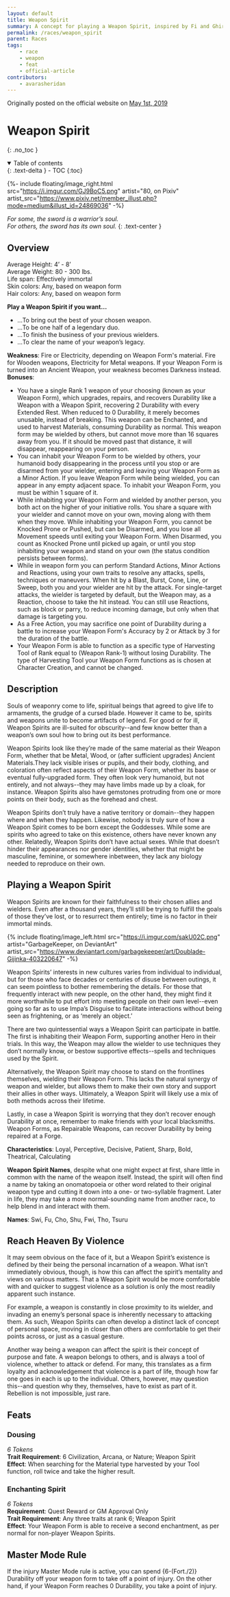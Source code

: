 ```yaml
---
layout: default
title: Weapon Spirit
summary: A concept for playing a Weapon Spirit, inspired by Fi and Ghirahim.
permalink: /races/weapon_spirit
parent: Races
tags:
    - race
    - weapon
    - feat
    - official-article
contributors:
    - avarasheridan
---
```


Originally posted on the official website on [May 1st, 2019](https://reclaimthewild.net/index.php/2019/05/01/new-race-weapon-spirits/)  

# Weapon Spirit
{: .no_toc }

<details open markdown="block">
  <summary>
    Table of contents
  </summary>
  {: .text-delta }
- TOC
{:toc}
</details>

{%- include floating/image_right.html src="https://i.imgur.com/GJ9BoC5.png" artist="80, on Pixiv" artist_src="https://www.pixiv.net/member_illust.php?mode=medium&illust_id=24869036" -%}

*For some, the sword is a warrior’s soul.*  
*For others, the sword has its own soul.*
{: .text-center }

## Overview

Average Height: 4’ - 8’  
Average Weight: 80 - 300 lbs.  
Life span: Effectively immortal  
Skin colors: Any, based on weapon form  
Hair colors: Any, based on weapon form  

**Play a Weapon Spirit if you want…**
* ...To bring out the best of your chosen weapon.
* ...To be one half of a legendary duo.
* ...To finish the business of your previous wielders.
* ...To clear the name of your weapon’s legacy.


**Weakness**: Fire or Electricity, depending on Weapon Form's material. Fire for Wooden weapons, Electricity for Metal weapons. If your Weapon Form is turned into an Ancient Weapon, your weakness becomes Darkness instead.  
**Bonuses**:
* You have a single Rank 1 weapon of your choosing (known as your Weapon Form), which upgrades, repairs, and recovers Durability like a Weapon with a Weapon Spirit, recovering 2 Durability with every Extended Rest. When reduced to 0 Durability, it merely becomes unusable, instead of breaking. This weapon can be Enchanted, and used to harvest Materials, consuming Durability as normal. This weapon form may be wielded by others, but cannot move more than 16 squares away from you. If it should be moved past that distance, it will disappear, reappearing on your person.
* You can inhabit your Weapon Form to be wielded by others, your humanoid body disappearing in the process until you stop or are disarmed from your wielder, entering and leaving your Weapon Form as a Minor Action. If you leave Weapon Form while being wielded, you can appear in any empty adjacent space. To inhabit your Weapon Form, you must be within 1 square of it.
* While inhabiting your Weapon Form and wielded by another person, you both act on the higher of your initiative rolls. You share a square with your wielder and cannot move on your own, moving along with them when they move. While inhabiting your Weapon Form, you cannot be Knocked Prone or Pushed, but can be Disarmed, and you lose all Movement speeds until exiting your Weapon Form. When Disarmed, you count as Knocked Prone until picked up again, or until you stop inhabiting your weapon and stand on your own (the status condition persists between forms).
* While in weapon form you can perform Standard Actions, Minor Actions and Reactions, using your own traits to resolve any attacks, spells, techniques or maneuvers. When hit by a Blast, Burst, Cone, Line, or Sweep, both you and your wielder are hit by the attack. For single-target attacks, the wielder is targeted by default, but the Weapon may, as a Reaction, choose to take the hit instead. You can still use Reactions, such as block or parry, to reduce incoming damage, but only when that damage is targeting you.
* As a Free Action, you may sacrifice one point of Durability during a battle to increase your Weapon Form's Accuracy by 2 or Attack by 3 for the duration of the battle.
* Your Weapon Form is able to function as a specific type of Harvesting Tool of Rank equal to (Weapon Rank-1) without losing Durability. The type of Harvesting Tool your Weapon Form functions as is chosen at Character Creation, and cannot be changed.

## Description

Souls of weaponry come to life, spiritual beings that agreed to give life to armaments, the grudge of a cursed blade. However it came to be, spirits and weapons unite to become artifacts of legend. For good or for ill, Weapon Spirits are ill-suited for obscurity--and few know better than a weapon’s own soul how to bring out its best performance.

Weapon Spirits look like they’re made of the same material as their Weapon Form, whether that be Metal, Wood, or (after sufficient upgrades) Ancient Materials.They lack visible irises or pupils, and their body, clothing, and coloration often reflect aspects of their Weapon Form, whether its base or eventual fully-upgraded form. They often look very humanoid, but not entirely, and not always--they may have limbs made up by a cloak, for instance. Weapon Spirits also have gemstones protruding from one or more points on their body, such as the forehead and chest.

Weapon Spirits don’t truly have a native territory or domain--they happen where and when they happen. Likewise, nobody is truly sure of how a Weapon Spirit comes to be born except the Goddesses. While some are spirits who agreed to take on this existence, others have never known any other. Relatedly, Weapon Spirits don’t have actual sexes. While that doesn’t hinder their appearances nor gender identities, whether that might be masculine, feminine, or somewhere inbetween, they lack any biology needed to reproduce on their own.

## Playing a Weapon Spirit

Weapon Spirits are known for their faithfulness to their chosen allies and wielders. Even after a thousand years, they’ll still be trying to fulfill the goals of those they’ve lost, or to resurrect them entirely; time is no factor in their immortal minds.

{% include floating/image_left.html src="https://i.imgur.com/sakU02C.png" artist="GarbageKeeper, on DeviantArt" artist_src="https://www.deviantart.com/garbagekeeper/art/Doublade-Gijinka-403220647" -%}

Weapon Spirits’ interests in new cultures varies from individual to individual, but for those who face decades or centuries of disuse between outings, it can seem pointless to bother remembering the details. For those that frequently interact with new people, on the other hand, they might find it more worthwhile to put effort into meeting people on their own level--even going so far as to use Impa’s Disguise to facilitate interactions without being seen as frightening, or as ‘merely an object.’

There are two quintessential ways a Weapon Spirit can participate in battle. The first is inhabiting their Weapon Form, supporting another Hero in their trials. In this way, the Weapon may allow the wielder to use techniques they don’t normally know, or bestow supportive effects--spells and techniques used by the Spirit.

Alternatively, the Weapon Spirit may choose to stand on the frontlines themselves, wielding their Weapon Form. This lacks the natural synergy of weapon and wielder, but allows them to make their own story and support their allies in other ways. Ultimately, a Weapon Spirit will likely use a mix of both methods across their lifetime.

Lastly, in case a Weapon Spirit is worrying that they don’t recover enough Durability at once, remember to make friends with your local blacksmiths. Weapon Forms, as Repairable Weapons, can recover Durability by being repaired at a Forge. 

**Characteristics**: Loyal, Perceptive, Decisive, Patient, Sharp, Bold, Theatrical, Calculating 

**Weapon Spirit Names**, despite what one might expect at first, share little in common with the name of the weapon itself. Instead, the spirit will often find a name by taking an onomatopoeia or other word related to their original weapon type and cutting it down into a one- or two-syllable fragment. Later in life, they may take a more normal-sounding name from another race, to help blend in and interact with them. 

**Names**: Swi, Fu, Cho, Shu, Fwi, Tho, Tsuru 

## Reach Heaven By Violence

It may seem obvious on the face of it, but a Weapon Spirit’s existence is defined by their being the personal incarnation of a weapon. What isn’t immediately obvious, though, is how this can affect the spirit’s mentality and views on various matters. That a Weapon Spirit would be more comfortable with and quicker to suggest violence as a solution is only the most readily apparent such instance.

For example, a weapon is constantly in close proximity to its wielder, and invading an enemy’s personal space is inherently necessary to attacking them. As such, Weapon Spirits can often develop a distinct lack of concept of personal space, moving in closer than others are comfortable to get their points across, or just as a casual gesture.

Another way being a weapon can affect the spirit is their concept of purpose and fate. A weapon belongs to others, and is always a tool of violence, whether to attack or defend. For many, this translates as a firm loyalty and acknowledgement that violence is a part of life, though how far one goes in each is up to the individual. Others, however, may question this--and question why they, themselves, have to exist as part of it. Rebellion is not impossible, just rare.

## Feats

### Dousing

*6 Tokens*  
**Trait Requirement**: 6 Civilization, Arcana, or Nature; Weapon Spirit  
**Effect**: When searching for the Material type harvested by your Tool function, roll twice and take the higher result. 

### Enchanting Spirit

*6 Tokens*  
**Requirement**: Quest Reward or GM Approval Only  
**Trait Requirement**: Any three traits at rank 6; Weapon Spirit  
**Effect**: Your Weapon Form is able to receive a second enchantment, as per normal for non-player Weapon Spirits. 

## Master Mode Rule

If the injury Master Mode rule is active, you can spend {6-(Fort./2)} Durability off your weapon form to take off a point of injury. On the other hand, if your Weapon Form reaches 0 Durability, you take a point of injury. 